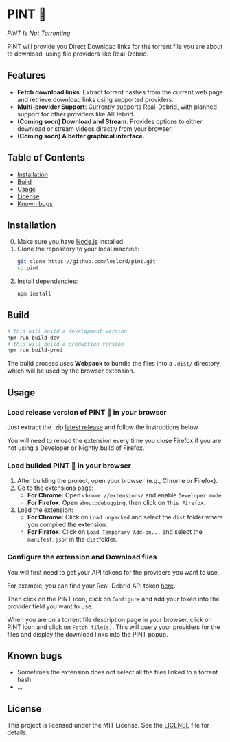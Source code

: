 # PINT 🍺
*PINT Is Not Torrenting*

PINT will provide you Direct Download links for the torrent file you are about to download, using file providers like Real-Debrid.

## Features
- **Fetch download links**: Extract torrent hashes from the current web page and retrieve download links using supported providers.
- **Multi-provider Support**: Currently supports Real-Debrid, with planned support for other providers like AllDebrid.
- **(Coming soon) Download and Stream**: Provides options to either download or stream videos directly from your browser.
- **(Coming soon) A better graphical interface.**

## Table of Contents
- [Installation](#installation)
- [Build](#build)
- [Usage](#usage)
- [License](#license)
- [Known bugs](#known-bugs)

## Installation

0. Make sure you have [Node.js](https://nodejs.org/en/download/package-manager) installed.
1. Clone the repository to your local machine:
   ```bash
   git clone https://github.com/loslcrd/pint.git
   cd pint
   ```
2. Install dependencies:
   ```bash
   npm install
   ```
## Build

   ```bash
   # this will build a development version
   npm run build-dev
   # this will build a production version
   npm run build-prod
   ```
The build process uses **Webpack** to bundle the files into a `.dist/` directory, which will be used by the browser extension.

## Usage

### Load release version of PINT 🍺 in your browser
Just extract the .zip [latest release](https://github.com/loslcrd/pint/releases/latest) and follow the instructions below.

You will need to reload the extension every time you close Firefox if you are not using a Developer or Nightly build of Firefox. 

### Load builded PINT 🍺 in your browser
1. After building the project, open your browser (e.g., Chrome or Firefox).
2. Go to the extensions page:
   - **For Chrome**: Open `chrome://extensions/` and enable `Developer mode`.
   - **For Firefox**: Open `about:debugging`, then click on `This Firefox`.
3. Load the extension:
   - **For Chrome**: Click on `Load unpacked` and select the `dist` folder where you compiled the extension.
   - **For Firefox**: Click on `Load Temporary Add-on...` and select the `manifest.json` in the `dist`folder.

### Configure the extension and Download files
You will first need to get your API tokens for the providers you want to use.

For example, you can find your Real-Debrid API token [here](https://real-debrid.com/apitoken).

Then click on the PINT icon, click on `Configure` and add your token into the provider field you want to use.

When you are on a torrent file description page in your browser, click on PINT icon and click on `Fetch file(s)`. This will query your providers for the files and display the download links into the PINT popup.

## Known bugs
- Sometimes the extension does not select all the files linked to a torrent hash.
- ...

## License
This project is licensed under the MIT License. See the [LICENSE](LICENSE) file for details.
